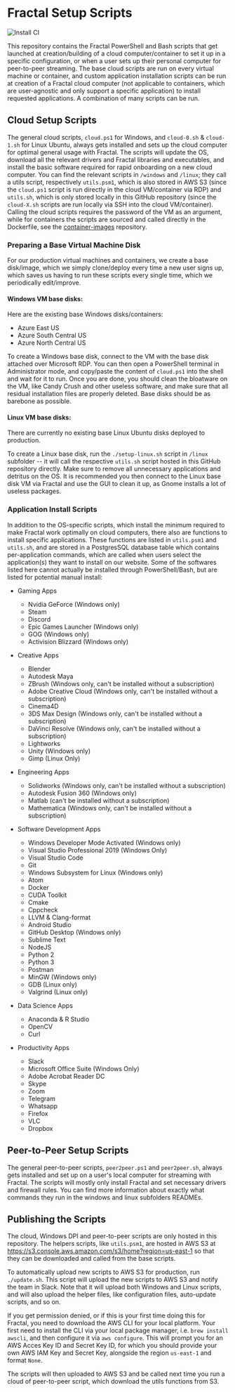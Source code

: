 # Fractal Setup Scripts

![Install CI](https://github.com/fractalcomputers/setup-scripts/workflows/Install%20CI/badge.svg)

This repository contains the Fractal PowerShell and Bash scripts that get launched at creation/building of a cloud computer/container to set it up in a specific configuration, or when a user sets up their personal computer for peer-to-peer streaming. The base cloud scripts are run on every virtual machine or container, and custom application installation scripts can be run at creation of a Fractal cloud computer (not applicable to containers, which are user-agnostic and only support a specific application) to install requested applications. A combination of many scripts can be run.

## Cloud Setup Scripts

The general cloud scripts, `cloud.ps1` for Windows, and `cloud-0.sh` & `cloud-1.sh` for Linux Ubuntu, always gets installed and sets up the cloud computer for optimal general usage with Fractal. The scripts will update the OS, download all the relevant drivers and Fractal libraries and executables, and install the basic software required for rapid onboarding on a new cloud computer. You can find the relevant scripts in `/windows` and `/linux`; they call a utils script, respectively `utils.psm1`, which is also stored in AWS S3 (since the `cloud.ps1` script is run directly in the cloud VM/container via RDP) and `utils.sh`, which is only stored locally in this GitHub repository (since the `cloud-X.sh` scripts are run locally via SSH into the cloud VM/container). Calling the cloud scripts requires the password of the VM as an argument, while for containers the scripts are sourced and called directly in the Dockerfile, see the [container-images](https://github.com/fractalcomputers/container-images) repository. 

### Preparing a Base Virtual Machine Disk

For our production virtual machines and containers, we create a base disk/image, which we simply clone/deploy every time a new user signs up, which saves us having to run these scripts every single time, which we periodically edit/improve. 

#### Windows VM base disks:

Here are the existing base Windows disks/containers:
- Azure East US
- Azure South Central US
- Azure North Central US

To create a Windows base disk, connect to the VM with the base disk attached over Microsoft RDP. You can then open a PowerShell terminal in Administrator mode, and copy/paste the content of `cloud.ps1` into the shell and wait for it to run. Once you are done, you should clean the bloatware on the VM, like Candy Crush and other useless software, and make sure that all residual installation files are properly deleted. Base disks should be as barebone as possible. 

#### Linux VM base disks:

There are currently no existing base Linux Ubuntu disks deployed to production. 

To create a Linux base disk, run the `./setup-linux.sh` script in `/linux` subfolder -- it will call the respective `utils.sh` script hosted in this GitHub repository directly. Make sure to remove all unnecessary applications and detritus on the OS. It is recommended you then connect to the Linux base disk VM via Fractal and use the GUI to clean it up, as Gnome installs a lot of useless packages.

### Application Install Scripts

In addition to the OS-specific scripts, which install the minimum required to make Fractal work optimally on cloud computers, there also are functions to install specific applications. These functions are listed in `utils.psm1` and `utils.sh`, and are stored in a PostgresSQL database table which contains per-application commands, which are called when users select the application(s) they want to install on our website. Some of the softwares listed here cannot actually be installed through PowerShell/Bash, but are listed for potential manual install:

- Gaming Apps
  - Nvidia GeForce (Windows only)
  - Steam 
  - Discord
  - Epic Games Launcher (Windows only)
  - GOG (Windows only)
  - Activision Blizzard (Windows only)

- Creative Apps
  - Blender
  - Autodesk Maya
  - ZBrush (Windows only, can't be installed without a subscription)
  - Adobe Creative Cloud (Windows only, can't be installed without a subscription)
  - Cinema4D
  - 3DS Max Design (Windows only, can't be installed without a subscription)
  - DaVinci Resolve (Windows only, can't be installed without a subscription)
  - Lightworks
  - Unity (Windows only)
  - Gimp (Linux Only)

- Engineering Apps
  - Solidworks (Windows only, can't be installed without a subscription)
  - Autodesk Fusion 360 (Windows only)
  - Matlab (can't be installed without a subscription)
  - Mathematica (Windows only, can't be installed without a subscription)

- Software Development Apps
  - Windows Developer Mode Activated (Windows only)
  - Visual Studio Professional 2019 (Windows Only)
  - Visual Studio Code
  - Git
  - Windows Subsystem for Linux (Windows only)
  - Atom
  - Docker
  - CUDA Toolkit
  - Cmake
  - Cppcheck
  - LLVM & Clang-format
  - Android Studio
  - GitHub Desktop (Windows only)
  - Sublime Text
  - NodeJS
  - Python 2
  - Python 3
  - Postman
  - MinGW (Windows only)
  - GDB (Linux only)
  - Valgrind (Linux only)

- Data Science Apps
  - Anaconda & R Studio
  - OpenCV
  - Curl

- Productivity Apps
  - Slack
  - Microsoft Office Suite (Windows Only)
  - Adobe Acrobat Reader DC
  - Skype
  - Zoom
  - Telegram
  - Whatsapp
  - Firefox
  - VLC
  - Dropbox

## Peer-to-Peer Setup Scripts

The general peer-to-peer scripts, `peer2peer.ps1` and `peer2peer.sh`, always gets installed and set up on a user's local computer for streaming with Fractal. The scripts will mostly only install Fractal and set necessary drivers and firewall rules. You can find more information about exactly what commands they run in the windows and linux subfolders READMEs.

## Publishing the Scripts

The cloud, Windows DPI and peer-to-peer scripts are only hosted in this repository. The helpers scripts, like `utils.psm1`, are hosted in AWS S3 at https://s3.console.aws.amazon.com/s3/home?region=us-east-1 so that they can be downloaded and called from the base scripts.

To automatically upload new scripts to AWS S3 for production, run `./update.sh`. This script will upload the new scripts to AWS S3 and notify the team in Slack. Note that it will upload both Windows and Linux scripts, and will also upload the helper files, like configuration files, auto-update scripts, and so on.

If you get permission denied, or if this is your first time doing this for Fractal, you need to download the AWS CLI for your local platform. Your first need to install the CLI via your local package manager, i.e. `brew install awscli`, and then configure it via `aws configure`. This will prompt you for an AWS Acces Key ID and Secret Key ID, for which you should provide your own AWS IAM Key and Secret Key, alongside the region `us-east-1` and format `None`.

The scripts will then uploaded to AWS S3 and be called next time you run a cloud of peer-to-peer script, which download the utils functions from S3. 
